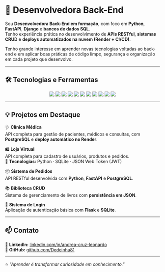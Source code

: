 # 🎯 Desenvolvedora Back-End

Sou **Desenvolvedora Back-End em formação**, com foco em **Python**, **FastAPI**, **Django** e **bancos de dados SQL**.  
Tenho experiência prática no desenvolvimento de **APIs RESTful**, **sistemas CRUD** e **deploys automatizados na nuvem (Render + CI/CD)**.  

Tenho grande interesse em aprender novas tecnologias voltadas ao back-end e em aplicar boas práticas de código limpo, segurança e organização em cada projeto que desenvolvo.

---


## 🛠️ Tecnologias e Ferramentas  

<p align="center">
  <img src="https://img.shields.io/badge/Python-3776AB?style=for-the-badge&logo=python&logoColor=white" />
  <img src="https://img.shields.io/badge/Flask-000000?style=for-the-badge&logo=flask&logoColor=white" />
  <img src="https://img.shields.io/badge/Django-092E20?style=for-the-badge&logo=django&logoColor=white" />
  <img src="https://img.shields.io/badge/PostgreSQL-4169E1?style=for-the-badge&logo=postgresql&logoColor=white" />
  <img src="https://img.shields.io/badge/MySQL-4479A1?style=for-the-badge&logo=mysql&logoColor=white" />
  <img src="https://img.shields.io/badge/SQLite-003B57?style=for-the-badge&logo=sqlite&logoColor=white" />
  <img src="https://img.shields.io/badge/MongoDB-47A248?style=for-the-badge&logo=mongodb&logoColor=white" />
  <img src="https://img.shields.io/badge/JSON-000000?style=for-the-badge&logo=json&logoColor=white" />
  <img src="https://img.shields.io/badge/JWT-000000?style=for-the-badge&logo=jsonwebtokens&logoColor=white" />
  <img src="https://img.shields.io/badge/Git-F05032?style=for-the-badge&logo=git&logoColor=white" />
  <img src="https://img.shields.io/badge/GitHub-181717?style=for-the-badge&logo=github&logoColor=white" />
</p>

---


## 💡 Projetos em Destaque

🩺 **Clínica Médica**  
API completa para gestão de pacientes, médicos e consultas, com **PostgreSQL** e **deploy automático no Render**.  


🛍️ **Loja Virtual**  
API completa para cadastro de usuários, produtos e pedidos.  
🧩 **Tecnologias:** Python · SQLite · JSON Web Token (JWT)

📦 **Sistema de Pedidos**  
API RESTful desenvolvida com **Python**, **FastAPI** e **PostgreSQL**.

📚 **Biblioteca CRUD**  
Sistema de gerenciamento de livros com **persistência em JSON**.

🔐 **Sistema de Login**  
Aplicação de autenticação básica com **Flask** e **SQLite**.

---

## 📫 Contato  
💼 **LinkedIn:** [linkedin.com/in/andrea-cruz-leonardo](https://www.linkedin.com/in/andrea-cruz-leonardo)  
🐙 **GitHub:** [github.com/Dedeinha81](https://github.com/Dedeinha81)

---

⭐ *"Aprender é transformar curiosidade em conhecimento."*
